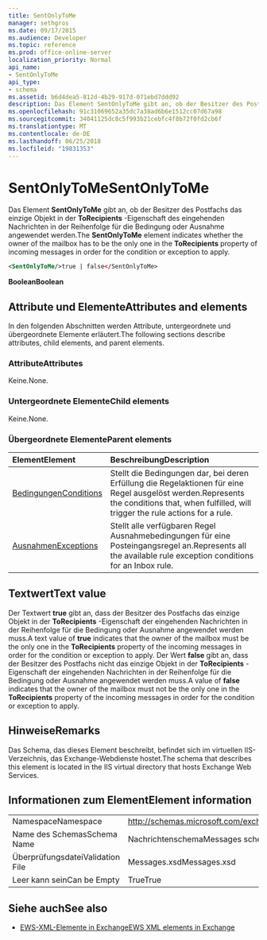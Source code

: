```yaml
---
title: SentOnlyToMe
manager: sethgros
ms.date: 09/17/2015
ms.audience: Developer
ms.topic: reference
ms.prod: office-online-server
localization_priority: Normal
api_name:
- SentOnlyToMe
api_type:
- schema
ms.assetid: b6d4dea5-812d-4b29-917d-071ebd7ddd92
description: Das Element SentOnlyToMe gibt an, ob der Besitzer des Postfachs das einzige Objekt in der ToRecipients-Eigenschaft des eingehenden Nachrichten in der Reihenfolge für die Bedingung oder Ausnahme angewendet werden.
ms.openlocfilehash: 91c31069652a35dc7a38ad6b6e1512cc07d67a98
ms.sourcegitcommit: 34041125dc8c5f993b21cebfc4f8b72f0fd2cb6f
ms.translationtype: MT
ms.contentlocale: de-DE
ms.lasthandoff: 06/25/2018
ms.locfileid: "19831353"
---
```

# <a name="sentonlytome"></a><span data-ttu-id="a08d6-103">SentOnlyToMe</span><span class="sxs-lookup"><span data-stu-id="a08d6-103">SentOnlyToMe</span></span>

<span data-ttu-id="a08d6-104">Das Element **SentOnlyToMe** gibt an, ob der Besitzer des Postfachs das einzige Objekt in der **ToRecipients** -Eigenschaft des eingehenden Nachrichten in der Reihenfolge für die Bedingung oder Ausnahme angewendet werden.</span><span class="sxs-lookup"><span data-stu-id="a08d6-104">The **SentOnlyToMe** element indicates whether the owner of the mailbox has to be the only one in the **ToRecipients** property of incoming messages in order for the condition or exception to apply.</span></span> 
  
```XML
<SentOnlyToMe/>true | false</SentOnlyToMe>
```

 <span data-ttu-id="a08d6-105">**Boolean**</span><span class="sxs-lookup"><span data-stu-id="a08d6-105">**Boolean**</span></span>
## <a name="attributes-and-elements"></a><span data-ttu-id="a08d6-106">Attribute und Elemente</span><span class="sxs-lookup"><span data-stu-id="a08d6-106">Attributes and elements</span></span>

<span data-ttu-id="a08d6-107">In den folgenden Abschnitten werden Attribute, untergeordnete und übergeordnete Elemente erläutert.</span><span class="sxs-lookup"><span data-stu-id="a08d6-107">The following sections describe attributes, child elements, and parent elements.</span></span>
  
### <a name="attributes"></a><span data-ttu-id="a08d6-108">Attribute</span><span class="sxs-lookup"><span data-stu-id="a08d6-108">Attributes</span></span>

<span data-ttu-id="a08d6-109">Keine.</span><span class="sxs-lookup"><span data-stu-id="a08d6-109">None.</span></span>
  
### <a name="child-elements"></a><span data-ttu-id="a08d6-110">Untergeordnete Elemente</span><span class="sxs-lookup"><span data-stu-id="a08d6-110">Child elements</span></span>

<span data-ttu-id="a08d6-111">Keine.</span><span class="sxs-lookup"><span data-stu-id="a08d6-111">None.</span></span>
  
### <a name="parent-elements"></a><span data-ttu-id="a08d6-112">Übergeordnete Elemente</span><span class="sxs-lookup"><span data-stu-id="a08d6-112">Parent elements</span></span>

|<span data-ttu-id="a08d6-113">**Element**</span><span class="sxs-lookup"><span data-stu-id="a08d6-113">**Element**</span></span>|<span data-ttu-id="a08d6-114">**Beschreibung**</span><span class="sxs-lookup"><span data-stu-id="a08d6-114">**Description**</span></span>|
|:-----|:-----|
|[<span data-ttu-id="a08d6-115">Bedingungen</span><span class="sxs-lookup"><span data-stu-id="a08d6-115">Conditions</span></span>](conditions.md) <br/> |<span data-ttu-id="a08d6-116">Stellt die Bedingungen dar, bei deren Erfüllung die Regelaktionen für eine Regel ausgelöst werden.</span><span class="sxs-lookup"><span data-stu-id="a08d6-116">Represents the conditions that, when fulfilled, will trigger the rule actions for a rule.</span></span>  <br/> |
|[<span data-ttu-id="a08d6-117">Ausnahmen</span><span class="sxs-lookup"><span data-stu-id="a08d6-117">Exceptions</span></span>](exceptions.md) <br/> |<span data-ttu-id="a08d6-118">Stellt alle verfügbaren Regel Ausnahmebedingungen für eine Posteingangsregel an.</span><span class="sxs-lookup"><span data-stu-id="a08d6-118">Represents all the available rule exception conditions for an Inbox rule.</span></span>  <br/> |
   
## <a name="text-value"></a><span data-ttu-id="a08d6-119">Textwert</span><span class="sxs-lookup"><span data-stu-id="a08d6-119">Text value</span></span>

<span data-ttu-id="a08d6-120">Der Textwert **true** gibt an, dass der Besitzer des Postfachs das einzige Objekt in der **ToRecipients** -Eigenschaft der eingehenden Nachrichten in der Reihenfolge für die Bedingung oder Ausnahme angewendet werden muss.</span><span class="sxs-lookup"><span data-stu-id="a08d6-120">A text value of **true** indicates that the owner of the mailbox must be the only one in the **ToRecipients** property of the incoming messages in order for the condition or exception to apply.</span></span> <span data-ttu-id="a08d6-121">Der Wert **false** gibt an, dass der Besitzer des Postfachs nicht das einzige Objekt in der **ToRecipients** -Eigenschaft der eingehenden Nachrichten in der Reihenfolge für die Bedingung oder Ausnahme angewendet werden muss.</span><span class="sxs-lookup"><span data-stu-id="a08d6-121">A value of **false** indicates that the owner of the mailbox must not be the only one in the **ToRecipients** property of the incoming messages in order for the condition or exception to apply.</span></span> 
  
## <a name="remarks"></a><span data-ttu-id="a08d6-122">Hinweise</span><span class="sxs-lookup"><span data-stu-id="a08d6-122">Remarks</span></span>

<span data-ttu-id="a08d6-123">Das Schema, das dieses Element beschreibt, befindet sich im virtuellen IIS-Verzeichnis, das Exchange-Webdienste hostet.</span><span class="sxs-lookup"><span data-stu-id="a08d6-123">The schema that describes this element is located in the IIS virtual directory that hosts Exchange Web Services.</span></span>
  
## <a name="element-information"></a><span data-ttu-id="a08d6-124">Informationen zum Element</span><span class="sxs-lookup"><span data-stu-id="a08d6-124">Element information</span></span>

|||
|:-----|:-----|
|<span data-ttu-id="a08d6-125">Namespace</span><span class="sxs-lookup"><span data-stu-id="a08d6-125">Namespace</span></span>  <br/> |http://schemas.microsoft.com/exchange/services/2006/messages  <br/> |
|<span data-ttu-id="a08d6-126">Name des Schemas</span><span class="sxs-lookup"><span data-stu-id="a08d6-126">Schema Name</span></span>  <br/> |<span data-ttu-id="a08d6-127">Nachrichtenschema</span><span class="sxs-lookup"><span data-stu-id="a08d6-127">Messages schema</span></span>  <br/> |
|<span data-ttu-id="a08d6-128">Überprüfungsdatei</span><span class="sxs-lookup"><span data-stu-id="a08d6-128">Validation File</span></span>  <br/> |<span data-ttu-id="a08d6-129">Messages.xsd</span><span class="sxs-lookup"><span data-stu-id="a08d6-129">Messages.xsd</span></span>  <br/> |
|<span data-ttu-id="a08d6-130">Leer kann sein</span><span class="sxs-lookup"><span data-stu-id="a08d6-130">Can be Empty</span></span>  <br/> |<span data-ttu-id="a08d6-131">True</span><span class="sxs-lookup"><span data-stu-id="a08d6-131">True</span></span>  <br/> |
   
## <a name="see-also"></a><span data-ttu-id="a08d6-132">Siehe auch</span><span class="sxs-lookup"><span data-stu-id="a08d6-132">See also</span></span>



- [<span data-ttu-id="a08d6-133">EWS-XML-Elemente in Exchange</span><span class="sxs-lookup"><span data-stu-id="a08d6-133">EWS XML elements in Exchange</span></span>](ews-xml-elements-in-exchange.md)

